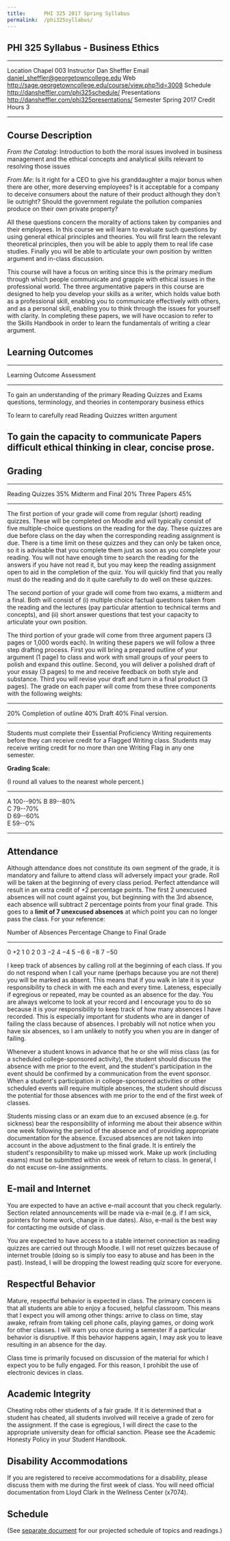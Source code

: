 ```yaml
---
title:      PHI 325 2017 Spring Syllabus
permalink:  /phi325syllabus/
---
```


## PHI 325 Syllabus - Business Ethics ##


----------------------- -----------------------------------------------
Location                Chapel 003
Instructor              Dan Sheffler
Email                   daniel_sheffler@georgetowncollege.edu
Web                     <http://sage.georgetowncollege.edu/course/view.php?id=3008>
Schedule                <http://dansheffler.com/phi325schedule/>
Presentations           <http://dansheffler.com/phi325presentations/>
Semester                Spring 2017
Credit Hours            3
----------------------- -----------------------------------------------



## Course Description ##

*From the Catalog*:  Introduction to both the moral issues involved in business management and the ethical concepts and analytical skills relevant to resolving those issues

*From Me*:  Is it right for a CEO to give his granddaughter a major bonus when there are other, more deserving employees? Is it acceptable for a company to deceive consumers about the nature of their product although they don't lie outright? Should the government regulate the pollution companies produce on their own private property?

All these questions concern the morality of actions taken by companies and their employees. In this course we will learn to evaluate such questions by using general ethical principles and theories. You will first learn the relevant theoretical principles, then you will be able to apply them to real life case studies. Finally you will be able to articulate your own position by written argument and in-class discussion.

This course will have a focus on writing since this is the primary medium through which people communicate and grapple with ethical issues in the professional world.  The three argumentative papers in this course are designed to help you develop your skills as a writer, which holds value both as a professional skill, enabling you to communicate effectively with others, and as a personal skill, enabling you to think through the issues for yourself with clarity.  In completing these papers, we will have occasion to refer to the Skills Handbook in order to learn the fundamentals of writing a clear argument.




## Learning Outcomes ##

-----------------------------------------------------------------------
Learning Outcome                        Assessment
--------------------------------------- -------------------------------
To gain an understanding of the primary Reading Quizzes and Exams
questions, terminology, and theories in
contemporary business ethics

To learn to carefully read              Reading Quizzes
written argument

To gain the capacity to communicate     Papers
difficult ethical thinking in
clear, concise prose.
-----------------------------------------------------------------------



## Grading ##

----------------- ----
Reading Quizzes   35% 
Midterm and Final 20%
Three Papers      45% 
----------------- ----

The first portion of your grade will come from regular (short) reading quizzes. These will be completed on Moodle and will typically consist of five multiple-choice questions on the reading for the day. These quizzes are due before class on the day when the corresponding reading assignment is due. There is a time limit on these quizzes and they can only be taken once, so it is advisable that you complete them just as soon as you complete your reading. You will not have enough time to search the reading for the answers if you have not read it, but you may keep the reading assignment open to aid in the completion of the quiz. You will quickly find that you really must do the reading and do it quite carefully to do well on these quizzes.

The second portion of your grade will come from two exams, a midterm and a final.  Both will consist of (i) multiple choice factual questions taken from the reading and the lectures (pay particular attention to technical terms and concepts), and (ii) short answer questions that test your capacity to articulate your own position.

The third portion of your grade will come from three argument papers (3 pages or 1,000 words each).  In writing these papers we will follow a three step drafting process.  First you will bring a prepared outline of your argument (1 page) to class and work with small groups of your peers to polish and expand this outline.  Second, you will deliver a polished draft of your essay (3 pages) to me and receive feedback on both style and substance.  Third you will revise your draft and turn in a final product (3 pages).  The grade on each paper will come from these three components with the following weights:

------- ----------------------------------
20%     Completion of outline
40%     Draft
40%     Final version.
------- ----------------------------------

Students must complete their Essential Proficiency Writing requirements before they can receive credit for a Flagged Writing class.  Students may receive writing credit for no more than one Writing Flag in any one semester.

**Grading Scale:**

(I round all values to the nearest whole percent.)

--- ------------------
A   100--90% 
B   89--80%  
C   79--70%  
D   69--60%  
E   59--0%   
--- ------------------


## Attendance ##

Although attendance does not constitute its own segment of the grade, it is mandatory and failure to attend class will adversely impact your grade. Roll will be taken at the beginning of every class period. Perfect attendance will result in an extra credit of +2 percentage points. The first 2 unexcused absences will not count against you, but beginning with the 3rd absence, each absence will subtract 2 percentage points from your final grade. This goes to a **limit of 7 unexcused absences** at which point you can no longer pass the class. For your reference:

Number of Absences  Percentage Change to Final Grade 
------------------- ---------------------------------
0                   $+2$
1                   0
2                   0
3                   $-2$
4                   $-4$
5                   $-6$
6                   $-8$
7                   $-50$

I keep track of absences by calling roll at the beginning of each class. If you do not respond when I call your name (perhaps because you are not there) you will be marked as absent. This means that if you walk in late it is your responsibility to check in with me each and every time. Lateness, especially if egregious or repeated, may be counted as an absence for the day. You are always welcome to look at your record and I encourage you to do so because it is your responsibility to keep track of how many absences I have recorded. This is especially important for students who are in danger of failing the class because of absences. I probably will not notice when you have six absences, so I am unlikely to notify you when you are in danger of failing.

Whenever a student knows in advance that he or she will miss class (as for a scheduled college-sponsored activity), the student should discuss the absence with me prior to the event, and the student's participation in the event should be confirmed by a communication from the event sponsor.  When a student's participation in college-sponsored activities or other scheduled events will require multiple absences, the student should discuss the potential for those absences with me prior to the end of the first week of classes.

Students missing class or an exam due to an excused absence (e.g. for sickness) bear the responsibility of informing me about their absence within one week following the period of the absence and of providing appropriate documentation for the absence. Excused absences are not taken into account in the above adjustment to the final grade. It is entirely the student's responsibility to make up missed work. Make up work (including exams) must be submitted within one week of return to class. In general, I do not excuse on-line assignments.


## E-mail and Internet ##

You are expected to have an active e-mail account that you check regularly. Section related announcements will be made via e-mail (e.g. if I am sick, pointers for home work, change in due dates). Also, e-mail is the best way for contacting me outside of class.

You are expected to have access to a stable internet connection as reading quizzes are carried out through Moodle.  I will not reset quizzes because of internet trouble (doing so is simply too easy to abuse and has been in the past).  Instead, I will be dropping the lowest reading quiz score for everyone.



## Respectful Behavior ##

Mature, respectful behavior is expected in class. The primary concern is that all students are able to enjoy a focused, helpful classroom. This means that I expect you will among other things: arrive to class on time, stay awake, refrain from taking cell phone calls, playing games, or doing work for other classes. I will warn you once during a semester if a particular behavior is disruptive. If this behavior happens again, I may ask you to leave resulting in an absence for the day.

Class time is primarily focused on discussion of the material for which I expect you to be fully engaged. For this reason, I prohibit the use of electronic devices in class.


## Academic Integrity ##

Cheating robs other students of a fair grade. If it is determined that a student has cheated, all students involved will receive a grade of zero for the assignment. If the case is egregious, I will direct the case to the appropriate university dean for official sanction.  Please see the Academic Honesty Policy in your Student Handbook.


## Disability Accommodations ##

If you are registered to receive accommodations for a disability, please discuss them with me during the first week of class.  You will need official documentation from Lloyd Clark in the Wellness Center (x7074).


## Schedule ##

(See [separate document](http://dansheffler.com/phi325schedule/) for our projected schedule of topics and readings.)

